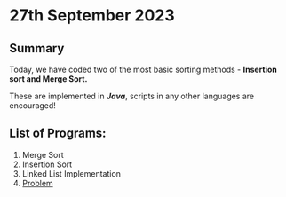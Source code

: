 # 27th September 2023

## Summary

Today, we have coded two of the most basic sorting methods - __Insertion sort and Merge Sort.__

These are implemented in __*Java*__, scripts in any other languages are encouraged!

## List of Programs:

1. Merge Sort
2. Insertion Sort
3. Linked List Implementation
4. [Problem](https://workat.tech/problem-solving/practice/reverse-linked-list-k-group](https://practice.geeksforgeeks.org/problems/reverse-a-linked-list/1)https://practice.geeksforgeeks.org/problems/reverse-a-linked-list/1)
